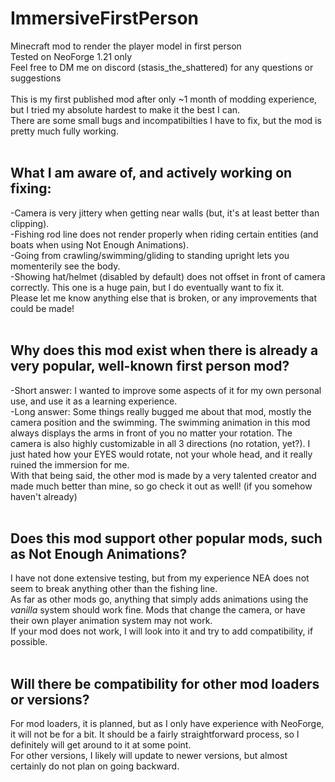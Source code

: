 # ImmersiveFirstPerson
Minecraft mod to render the player model in first person<br/>
Tested on NeoForge 1.21 only<br/>
Feel free to DM me on discord (stasis_the_shattered) for any questions or suggestions<br/>
<br/>
This is my first published mod after only ~1 month of modding experience, but I tried my absolute hardest to make it the best I can.<br/>
There are some small bugs and incompatibilties I have to fix, but the mod is pretty much fully working.<br/>
<br/>
## What I am aware of, and actively working on fixing:<br/>
  -Camera is very jittery when getting near walls (but, it's at least better than clipping).<br/>
  -Fishing rod line does not render properly when riding certain entities (and boats when using Not Enough Animations).<br/>
  -Going from crawling/swimming/gliding to standing upright lets you momenterily see the body.<br/>
  -Showing hat/helmet (disabled by default) does not offset in front of camera correctly. This one is a huge pain, but I do eventually want to fix it.<br/>
  Please let me know anything else that is broken, or any improvements that could be made!<br/>
<br/>
## Why does this mod exist when there is already a very popular, well-known first person mod?<br/>
  -Short answer: I wanted to improve some aspects of it for my own personal use, and use it as a learning experience.<br/>
  -Long answer: Some things really bugged me about that mod, mostly the camera position and the swimming. The swimming animation in this mod always displays the arms in front of you no matter your rotation. The camera is also highly customizable in all 3 directions (no 
  rotation, yet?). I just hated how your EYES would rotate, not your whole head, and it really ruined the immersion for me.<br/>
  With that being said, the other mod is made by a very talented creator and made much better than mine, so go check it out as well! (if you somehow haven't already)<br/>
<br/>
## Does this mod support other popular mods, such as Not Enough Animations?<br/>
  I have not done extensive testing, but from my experience NEA does not seem to break anything other than the fishing line.<br/>
  As far as other mods go, anything that simply adds animations using the *vanilla* system should work fine. Mods that change the camera, or have their own player animation system may not work.<br/> 
  If your mod does not work, I will look into it and try to add compatibility, if possible.<br/>
<br/>
## Will there be compatibility for other mod loaders or versions?<br/>
  For mod loaders, it is planned, but as I only have experience with NeoForge, it will not be for a bit. It should be a fairly straightforward process, so I definitely will get around to it at some point.<br/>
  For other versions, I likely will update to newer versions, but almost certainly do not plan on going backward.
